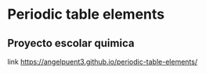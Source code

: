 # Periodic table elements
## Proyecto escolar quimica

link https://angelpuent3.github.io/periodic-table-elements/
